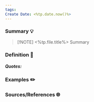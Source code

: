 ```yaml
---
tags: 
Create Date: <%tp.date.now()%>
---
```

### Summary 💡

> [!NOTE] <%tp.file.title%>
> Summary

### Definition 📖

##### Quotes:

### Examples ✏️

### Sources/References 🌐 
